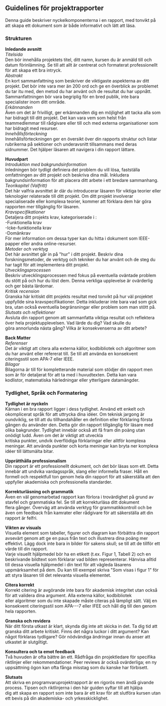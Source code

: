 ## Guidelines för projektrapporter 
Denna guide beskriver nyckelkomponenterna i en rapport, med tonvikt på att skapa ett dokument som är både informativt och lätt att läsa.  
### Strukturen  
**Inledande avsnitt**   
*Titelsida*  
Den bör innehålla projektets titel, ditt namn, kursen du är anmäld till och datum förinlämning. Se till att allt är centrerat och formaterat professionellt för att skapa ett bra intryck.   
*Abstrakt*  
En kort sammanfattning som beskriver de viktigaste aspekterna av ditt projekt. Det bör inte vara mer än 200 ord och ge en överblick av problemet du tar itu med, den metod du har använt och de resultat du har uppnått. Sammanfattningen bör vara begriplig för en bred publik, inte bara specialister inom ditt område.  
*Erkännanden*  
Även om det är frivilligt, ger erkännanden dig en möjlighet att tacka alla som har bidragit till ditt projekt. Det kan vara vem som helst från teammedlemmar till rådgivare eller till och med externa organisationer som har bidragit med resurser.  
*Innehållsförteckning*  
Innehållsförteckningen ger en översikt över din rapports struktur och listar rubrikerna på sektioner och underavsnitt tillsammans med deras sidnummer. Det hjälper läsaren att navigera i din rapport lättare.  

**Huvudpart**   
*Introduktion med bakgrundsinformation*  
Inledningen bör tydligt definiera det problem du vill lösa, fastställa omfattningen av ditt projekt och beskriva dina mål. Inkludera bakgrundsinformation för att placera ditt arbete i ett bredare sammanhang.  
*Teorikapitel (Valfritt)*   
Det här valfria avsnittet är där du introducerar läsaren för viktiga teorier eller teknologier relaterade till ditt projekt. Om ditt projekt involverar specialiserade eller komplexa teorier, kommer att förklara dem här göra rapporten mer tillgänglig för läsaren.  
*Kravspecifikationer*  
Detaljera ditt projekts krav, kategoriserade i :  
-Funktionella krav   
-Icke-funktionella krav  
-Domänkrav  
För mer information om dessa typer kan du hitta i dokument som IEEE-papper eller andra online-resurser.  
*Metoder och verktyg*  
Det här avsnittet går in på "hur" i ditt projekt. Beskriv dina forskningsmetoder, de verktyg och tekniker du har använt och de steg du har tagit för att implementera ditt projekt.  
*Utvecklingsprocessen*  
Beskriv utvecklingsprocessen med fokus på eventuella oväntade problem du stött på och hur du löst dem. Denna verkliga upplevelse är ovärderlig och ger bästa lärdomar.  
*Kritisk recension*  
Granska här kritiskt ditt projekts resultat med tonvikt på hur väl projektet uppfyllde sina kravspecifikationer. Detta inkluderar inte bara vad som gick bra, utan också eventuella begränsningar eller problem som man stött på.  
*Slutsats och reflektioner*  
Avsluta din rapport genom att sammanfatta viktiga resultat och reflektera över hela projektupplevelsen. Vad lärde du dig? Vad skulle du  
göra annorlunda nästa gång? Vilka är konsekvenserna av ditt arbete?  

**Back Matter**  
*Referenser*  
Det är viktigt att citera alla externa källor, kodbibliotek och algoritmer som du har använt eller refererat till. Se till att använda en konsekvent citeringsstil som APA-7 eller IEEE.  
*Bilagor*  
Bilagorna är till för kompletterande material som stödjer din rapport men som är för detaljerat för att ta med i huvudtexten. Detta kan vara  
kodlistor, matematiska härledningar eller ytterligare datamängder.  
  
### Tydlighet, Språk och Formatering  
**Tydlighet är nyckeln**  
Kärnan i en bra rapport ligger i dess tydlighet. Använd ett enkelt och okomplicerat språk för att uttrycka dina idéer. Om teknisk jargong är  
oundviklig, se till att du tillhandahåller en definition eller förklaring första gången du använder den. Detta gör din rapport tillgänglig för läsare med olika bakgrunder. Tydlighet innebär också att få fram din poäng utan onödigt ludd. Även om det är viktigt att utveckla  
kritiska punkter, undvik överflödiga förklaringar eller alltför komplexa meningar. Att använda punkter och korta meningar kan bryta ner komplexa idéer till lättsmälta bitar.  

**Upprätthålla professionalism**  
Din rapport är ett professionellt dokument, och det bör läsas som ett. Detta innebär att undvika vardagsspråk, slang eller informella fraser. Håll en formell och respektfull ton genom hela din rapport för att säkerställa att den uppfyller akademiska och professionella standarder.  

**Korrekturläsning och grammatik**  
Även en väl genomarbetad rapport kan förlora i trovärdighet på grund av stavfel och grammatiska fel. Se till att korrekturläsa ditt dokument  
flera gånger. Överväg att använda verktyg för grammatikkontroll och be även om feedback från kamrater eller rådgivare för att säkerställa att din rapport är felfri.  

**Vikten av visuals**   
Visuella element som tabeller, figurer och diagram kan förbättra din rapport avsevärt genom att ge en paus från text och illustrera dina poäng mer effektivt. Lägg dock inte bara in bilder för sakens skull; se till att de tillför ett värde till din rapport.  
Varje visuellt hjälpmedel bör ha en etikett (t.ex. Figur 1, Tabell 2) och en beskrivande bildtext som förklarar vad bilden representerar. Hänvisa alltid till dessa visuella hjälpmedel i din text för att vägleda läsarens uppmärksamhet på dem. Du kan till exempel skriva "Som visas i figur 1" för att styra läsaren till det relevanta visuella elementet.  

**Citera korrekt**  
Korrekt citering är avgörande inte bara för akademisk integritet utan också för att validera dina argument. Alla externa källor, kodbibliotek  
eller algoritmer som du inte skapade måste citeras på lämpligt sätt. Välj en konsekvent citeringsstil som APA---7 eller IFEE och håll dig till den genom hela rapporten.  

**Granska och revidera**   
När ditt första utkast är klart, skynda dig inte att skicka in det. Ta dig tid att granska ditt arbete kritiskt. Finns det några luckor i ditt argument? Kan något förklaras tydligare? Gör nödvändiga ändringar innan du anser att utkastet är slutgiltigt.  

**Konsultera och ta emot feedback**   
Två huvuden är ofta bättre än ett. Rådfråga din projektledare för specifika riktlinjer eller rekommendationer. Peer reviews är också ovärderliga; en ny uppsättning ögon kan ofta fånga misstag som du kanske har förbisett.  

**Slutsats**  
Att skriva en programvaruprojektrapport är en rigorös men ändå givande process. Tipsen och riktlinjerna i den här guiden syftar till att hjälpa  
dig att skapa en rapport som inte bara är ett krav för att slutföra kursen utan ett bevis på din akademiska- och yrkesskicklighet.  
